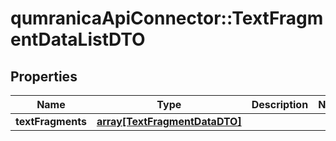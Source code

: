 # qumranicaApiConnector::TextFragmentDataListDTO

## Properties
Name | Type | Description | Notes
------------ | ------------- | ------------- | -------------
**textFragments** | [**array[TextFragmentDataDTO]**](TextFragmentDataDTO.md) |  | 


